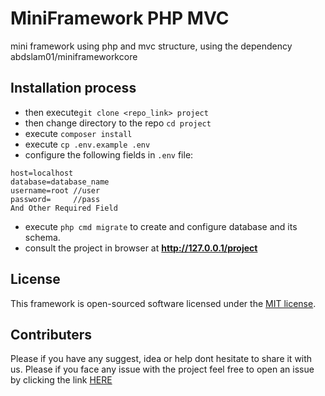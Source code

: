 # MiniFramework PHP MVC
mini framework using php and mvc structure, using the dependency abdslam01/miniframeworkcore

## Installation process
- then execute`git clone <repo_link> project`
- then change directory to the repo `cd project`
- execute `composer install`
- execute `cp .env.example .env`
- configure the following fields in `.env` file:
```
host=localhost
database=database_name
username=root //user
password=     //pass
And Other Required Field
```
- execute `php cmd migrate` to create and configure database and its schema.
- consult the project in browser at __http://127.0.0.1/project__

## License

This framework is open-sourced software licensed under the [MIT license](https://opensource.org/licenses/MIT).

## Contributers
Please if you have any suggest, idea or help dont hesitate to share it with us.
Please if you face any issue with the project feel free to open an issue by clicking the link [HERE](https://github.com/abdslam01/mini-framework/issues)
